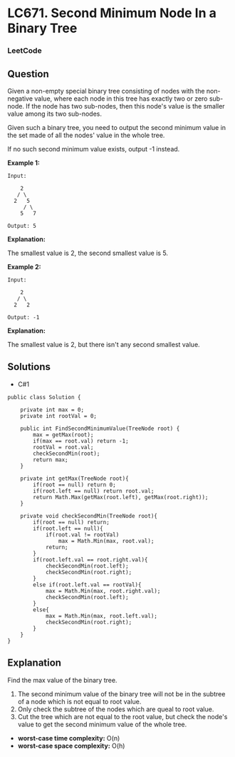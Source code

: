 # LC671. Second Minimum Node In a Binary Tree

### LeetCode

## Question

Given a non-empty special binary tree consisting of nodes with the non-negative value, where each node in this tree has exactly two or zero sub-node. If the node has two sub-nodes, then this node's value is the smaller value among its two sub-nodes.

Given such a binary tree, you need to output the second minimum value in the set made of all the nodes' value in the whole tree.

If no such second minimum value exists, output -1 instead.

**Example 1:**

```
Input: 

    2
   / \
  2   5
     / \
    5   7

Output: 5
```

**Explanation:** 

The smallest value is 2, the second smallest value is 5.

**Example 2:**

```
Input: 

    2
   / \
  2   2

Output: -1
```

**Explanation:** 

The smallest value is 2, but there isn't any second smallest value.

## Solutions

* C#1
```
public class Solution {
    
    private int max = 0;
    private int rootVal = 0;
    
    public int FindSecondMinimumValue(TreeNode root) {
        max = getMax(root);
        if(max == root.val) return -1;
        rootVal = root.val;
        checkSecondMin(root);
        return max;
    }
    
    private int getMax(TreeNode root){
        if(root == null) return 0;
        if(root.left == null) return root.val;
        return Math.Max(getMax(root.left), getMax(root.right));
    }
    
    private void checkSecondMin(TreeNode root){
        if(root == null) return;
        if(root.left == null){
            if(root.val != rootVal)
                max = Math.Min(max, root.val);
            return;
        }
        if(root.left.val == root.right.val){
            checkSecondMin(root.left);
            checkSecondMin(root.right);
        }
        else if(root.left.val == rootVal){
            max = Math.Min(max, root.right.val);
            checkSecondMin(root.left);
        }
        else{
            max = Math.Min(max, root.left.val);
            checkSecondMin(root.right);
        }
    }
}
```

## Explanation

Find the max value of the binary tree.

1. The second minimum value of the binary tree will not be in the subtree of a node which is not equal to root value.
2. Only check the subtree of the nodes which are queal to root value.
3. Cut the tree which are not equal to the root value, but check the node's value to get the second minimum value of the whole tree.

* **worst-case time complexity:** O(n)
* **worst-case space complexity:** O(h)
